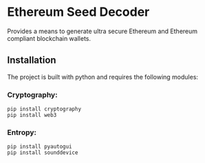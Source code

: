# Ethereum Seed Decoder
Provides a means to generate ultra secure Ethereum and Ethereum compliant blockchain wallets.

## Installation
The project is built with python and requires the following modules:
### Cryptography:
```
pip install cryptography
pip install web3
```
### Entropy:
```
pip install pyautogui
pip install sounddevice
```